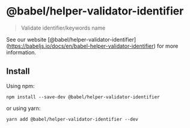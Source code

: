 <span class="citation" data-cites="babel/helper-validator-identifier">@babel/helper-validator-identifier</span>
===============================================================================================================

> Validate identifier/keywords name

See our website <span class="citation" data-cites="babel/helper-validator-identifier">\[@babel/helper-validator-identifier\]</span>(https://babeljs.io/docs/en/babel-helper-validator-identifier) for more information.

Install
-------

Using npm:

    npm install --save-dev @babel/helper-validator-identifier

or using yarn:

    yarn add @babel/helper-validator-identifier --dev
